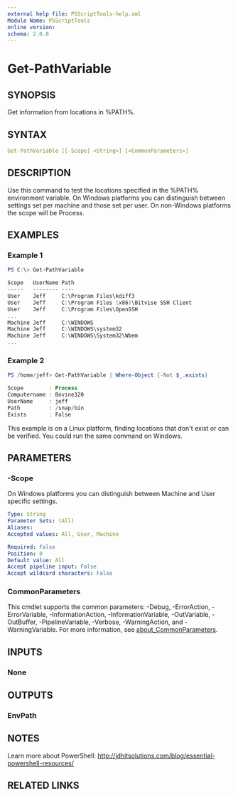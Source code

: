 ```yaml
---
external help file: PSScriptTools-help.xml
Module Name: PSScriptTools
online version:
schema: 2.0.0
---
```


# Get-PathVariable

## SYNOPSIS

Get information from locations in %PATH%.

## SYNTAX

```yaml
Get-PathVariable [[-Scope] <String>] [<CommonParameters>]
```

## DESCRIPTION

Use this command to test the locations specified in the %PATH% environment variable. On Windows platforms you can distinguish between settings set per machine and those set per user. On non-Windows platforms the scope will be Process.

## EXAMPLES

### Example 1

```powershell
PS C:\> Get-PathVariable

Scope   UserName Path                                                                     Exists
-----   -------- ----                                                                     ------
User    Jeff     C:\Program Files\kdiff3                                                  True
User    Jeff     C:\Program Files (x86)\Bitvise SSH Client                                True
User    Jeff     C:\Program Files\OpenSSH                                                 True
...
Machine Jeff     C:\WINDOWS                                                               True
Machine Jeff     C:\WINDOWS\system32                                                      True
Machine Jeff     C:\WINDOWS\System32\Wbem                                                 True
...
```

### Example 2

```powershell
PS /home/jeff> Get-PathVariable | Where-Object {-Not $_.exists}

Scope        : Process
Computername : Bovine320
UserName     : jeff
Path         : /snap/bin
Exists       : False
```

This example is on a Linux platform, finding locations that don't exist or can be verified. You could run the same command on Windows.

## PARAMETERS

### -Scope

On Windows platforms you can distinguish between Machine and User specific settings.

```yaml
Type: String
Parameter Sets: (All)
Aliases:
Accepted values: All, User, Machine

Required: False
Position: 0
Default value: All
Accept pipeline input: False
Accept wildcard characters: False
```

### CommonParameters

This cmdlet supports the common parameters: -Debug, -ErrorAction, -ErrorVariable, -InformationAction, -InformationVariable, -OutVariable, -OutBuffer, -PipelineVariable, -Verbose, -WarningAction, and -WarningVariable. For more information, see [about_CommonParameters](http://go.microsoft.com/fwlink/?LinkID=113216).

## INPUTS

### None

## OUTPUTS

### EnvPath

## NOTES

Learn more about PowerShell: http://jdhitsolutions.com/blog/essential-powershell-resources/

## RELATED LINKS
